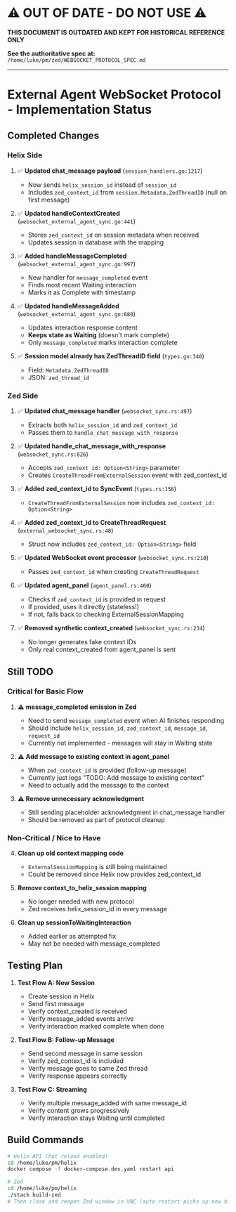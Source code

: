 # ⚠️ OUT OF DATE - DO NOT USE ⚠️

**THIS DOCUMENT IS OUTDATED AND KEPT FOR HISTORICAL REFERENCE ONLY**

**See the authoritative spec at:** `/home/luke/pm/zed/WEBSOCKET_PROTOCOL_SPEC.md`

---

# External Agent WebSocket Protocol - Implementation Status

## Completed Changes

### Helix Side

1. ✅ **Updated chat_message payload** (`session_handlers.go:1217`)
   - Now sends `helix_session_id` instead of `session_id`
   - Includes `zed_context_id` from `session.Metadata.ZedThreadID` (null on first message)

2. ✅ **Updated handleContextCreated** (`websocket_external_agent_sync.go:441`)
   - Stores `zed_context_id` on session metadata when received
   - Updates session in database with the mapping

3. ✅ **Added handleMessageCompleted** (`websocket_external_agent_sync.go:997`)
   - New handler for `message_completed` event
   - Finds most recent Waiting interaction
   - Marks it as Complete with timestamp

4. ✅ **Updated handleMessageAdded** (`websocket_external_agent_sync.go:680`)
   - Updates interaction response content
   - **Keeps state as Waiting** (doesn't mark complete)
   - Only `message_completed` marks interaction complete

5. ✅ **Session model already has ZedThreadID field** (`types.go:340`)
   - Field: `Metadata.ZedThreadID`
   - JSON: `zed_thread_id`

### Zed Side

1. ✅ **Updated chat_message handler** (`websocket_sync.rs:497`)
   - Extracts both `helix_session_id` and `zed_context_id`
   - Passes them to `handle_chat_message_with_response`

2. ✅ **Updated handle_chat_message_with_response** (`websocket_sync.rs:826`)
   - Accepts `zed_context_id: Option<String>` parameter
   - Creates `CreateThreadFromExternalSession` event with zed_context_id

3. ✅ **Added zed_context_id to SyncEvent** (`types.rs:156`)
   - `CreateThreadFromExternalSession` now includes `zed_context_id: Option<String>`

4. ✅ **Added zed_context_id to CreateThreadRequest** (`external_websocket_sync.rs:48`)
   - Struct now includes `zed_context_id: Option<String>` field

5. ✅ **Updated WebSocket event processor** (`websocket_sync.rs:210`)
   - Passes `zed_context_id` when creating `CreateThreadRequest`

6. ✅ **Updated agent_panel** (`agent_panel.rs:460`)
   - Checks if `zed_context_id` is provided in request
   - If provided, uses it directly (stateless!)
   - If not, falls back to checking ExternalSessionMapping

7. ✅ **Removed synthetic context_created** (`websocket_sync.rs:234`)
   - No longer generates fake context IDs
   - Only real context_created from agent_panel is sent

## Still TODO

### Critical for Basic Flow

1. ⚠️ **message_completed emission in Zed**
   - Need to send `message_completed` event when AI finishes responding
   - Should include `helix_session_id`, `zed_context_id`, `message_id`, `request_id`
   - Currently not implemented - messages will stay in Waiting state

2. ⚠️ **Add message to existing context in agent_panel**
   - When `zed_context_id` is provided (follow-up message)
   - Currently just logs "TODO: Add message to existing context"
   - Need to actually add the message to the context

3. ⚠️ **Remove unnecessary acknowledgment**
   - Still sending placeholder acknowledgment in chat_message handler
   - Should be removed as part of protocol cleanup

### Non-Critical / Nice to Have

4. **Clean up old context mapping code**
   - `ExternalSessionMapping` is still being maintained
   - Could be removed since Helix now provides zed_context_id

5. **Remove context_to_helix_session mapping**
   - No longer needed with new protocol
   - Zed receives helix_session_id in every message

6. **Clean up sessionToWaitingInteraction**
   - Added earlier as attempted fix
   - May not be needed with message_completed

## Testing Plan

1. **Test Flow A: New Session**
   - Create session in Helix
   - Send first message
   - Verify context_created is received
   - Verify message_added events arrive
   - Verify interaction marked complete when done

2. **Test Flow B: Follow-up Message**
   - Send second message in same session
   - Verify zed_context_id is included
   - Verify message goes to same Zed thread
   - Verify response appears correctly

3. **Test Flow C: Streaming**
   - Verify multiple message_added with same message_id
   - Verify content grows progressively
   - Verify interaction stays Waiting until completed

## Build Commands

```bash
# Helix API (hot reload enabled)
cd /home/luke/pm/helix
docker compose -f docker-compose.dev.yaml restart api

# Zed
cd /home/luke/pm/helix
./stack build-zed
# Then close and reopen Zed window in VNC (auto-restart picks up new binary)
```
